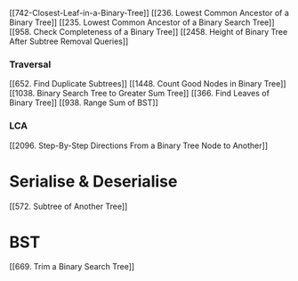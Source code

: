 [[742-Closest-Leaf-in-a-Binary-Tree]]
[[236. Lowest Common Ancestor of a Binary Tree]]
[[235. Lowest Common Ancestor of a Binary Search Tree]]
[[958. Check Completeness of a Binary Tree]]
[[2458. Height of Binary Tree After Subtree Removal Queries]]

### Traversal
[[652. Find Duplicate Subtrees]]
[[1448. Count Good Nodes in Binary Tree]]
[[1038. Binary Search Tree to Greater Sum Tree]]
[[366. Find Leaves of Binary Tree]]
[[938. Range Sum of BST]]

### LCA
[[2096. Step-By-Step Directions From a Binary Tree Node to Another]]

# Serialise & Deserialise
[[572. Subtree of Another Tree]]


# BST

[[669. Trim a Binary Search Tree]]

